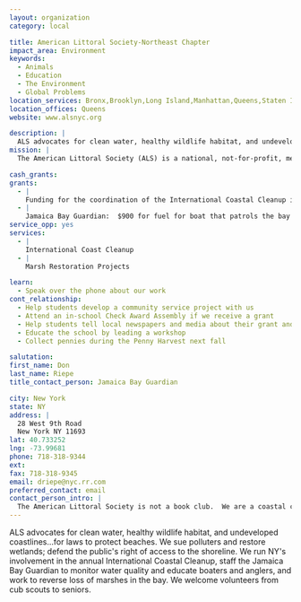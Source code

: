 ```yaml
---
layout: organization
category: local

title: American Littoral Society-Northeast Chapter
impact_area: Environment
keywords: 
  - Animals
  - Education
  - The Environment
  - Global Problems
location_services: Bronx,Brooklyn,Long Island,Manhattan,Queens,Staten Island,Greater New York
location_offices: Queens
website: www.alsnyc.org

description: |
  ALS advocates for clean water, healthy wildlife habitat, and undeveloped coastlines...for laws to protect beaches.  We sue polluters and restore wetlands; defend the public's right of access to the shoreline.  We run NY's involvement in the annual International Coastal Cleanup, staff the Jamaica Bay Guardian to monitor water quality and educate boaters and anglers, and work to reverse loss of marshes in the bay. We welcome volunteers from cub scouts to seniors.
mission: |
  The American Littoral Society (ALS) is a national, not-for-profit, membership organization, dedicated to the environmental well-being of coastal habitat.

cash_grants: 
grants: 
  - |
    Funding for the coordination of the International Coastal Cleanup in NY: $900 for mailing of supplies to beach captains.
  - |
    Jamaica Bay Guardian:  $900 for fuel for boat that patrols the bay
service_opp: yes
services: 
  - |
    International Coast Cleanup
  - |
    Marsh Restoration Projects

learn: 
  - Speak over the phone about our work
cont_relationship: 
  - Help students develop a community service project with us
  - Attend an in-school Check Award Assembly if we receive a grant
  - Help students tell local newspapers and media about their grant and/or project with us
  - Educate the school by leading a workshop
  - Collect pennies during the Penny Harvest next fall

salutation: 
first_name: Don
last_name: Riepe
title_contact_person: Jamaica Bay Guardian

city: New York
state: NY
address: |
  28 West 9th Road  
  New York NY 11693
lat: 40.733252
lng: -73.99681
phone: 718-318-9344
ext: 
fax: 718-318-9345
email: driepe@nyc.rr.com
preferred_contact: email
contact_person_intro: |
  The American Littoral Society is not a book club.  We are a coastal conservation organization working to protect the fragile fabric of life along the shore.  I have been director of our chapter for over 20 years and look forward to working with students who care about the environment.  This is the third year we have worked with Common Cents.
---
```

ALS advocates for clean water, healthy wildlife habitat, and undeveloped coastlines...for laws to protect beaches.  We sue polluters and restore wetlands; defend the public's right of access to the shoreline.  We run NY's involvement in the annual International Coastal Cleanup, staff the Jamaica Bay Guardian to monitor water quality and educate boaters and anglers, and work to reverse loss of marshes in the bay. We welcome volunteers from cub scouts to seniors.